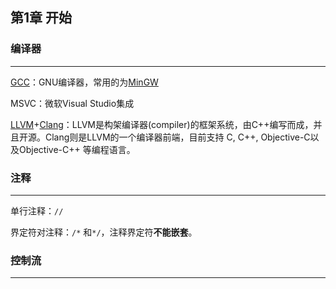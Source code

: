 ## 第1章 开始

### 编译器

------

[GCC](https://gcc.gnu.org/)：GNU编译器，常用的为[MinGW](http://www.mingw.org/)

MSVC：微软Visual Studio集成

[LLVM](http://llvm.org/)+[Clang](http://clang.llvm.org/get_started.html)：LLVM是构架编译器(compiler)的框架系统，由C++编写而成，并且开源。Clang则是LLVM的一个编译器前端，目前支持 C, 						  C++, Objective-C以及Objective-C++ 等编程语言。

### 注释

------

单行注释：`//`

界定符对注释：`/*` 和`*/`，注释界定符**不能嵌套**。

### 控制流

------

